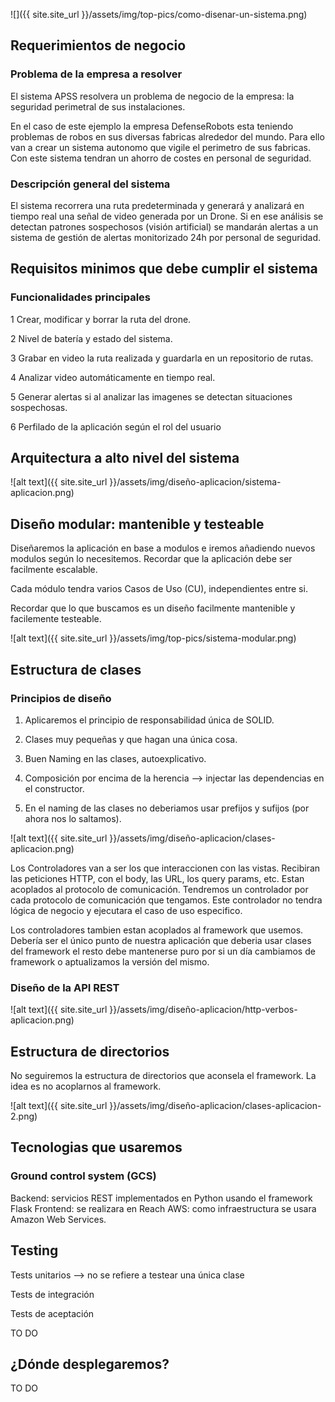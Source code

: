 

![]({{ site.site_url }}/assets/img/top-pics/como-disenar-un-sistema.png)

## Requerimientos de negocio

### Problema de la empresa a resolver

El sistema APSS resolvera un problema de negocio de la empresa: la seguridad perimetral de sus instalaciones.
 
En el caso de este ejemplo la empresa DefenseRobots esta teniendo problemas de robos en sus diversas fabricas alrededor del mundo. Para ello van a crear un sistema autonomo que vigile el perimetro de sus fabricas. Con este sistema tendran un ahorro de costes en personal de seguridad.

### Descripción general del sistema

El sistema recorrera una ruta predeterminada y generará y analizará en tiempo real una señal de video generada por un Drone. Si en ese análisis se detectan patrones sospechosos (visión artificial) se mandarán alertas a un sistema de gestión de alertas monitorizado 24h por personal de seguridad.

## Requisitos minimos que debe cumplir el sistema

### Funcionalidades principales

1 Crear, modificar y borrar la ruta del drone.

2 Nivel de batería y estado del sistema.

3 Grabar en video la ruta realizada y guardarla en un repositorio de rutas.

4 Analizar video automáticamente en tiempo real.

5 Generar alertas si al analizar las imagenes se detectan situaciones sospechosas.

6 Perfilado de la aplicación según el rol del usuario


## Arquitectura a alto nivel del sistema

![alt text]({{ site.site_url }}/assets/img/diseño-aplicacion/sistema-aplicacion.png)


## Diseño modular: mantenible y testeable

Diseñaremos la aplicación en base a modulos e iremos añadiendo nuevos modulos según lo necesitemos. Recordar que la aplicación debe ser facilmente escalable.

Cada módulo tendra varios Casos de Uso (CU), independientes entre si.

Recordar que lo que buscamos es un diseño facilmente mantenible y facilemente testeable.


![alt text]({{ site.site_url }}/assets/img/top-pics/sistema-modular.png)

## Estructura de clases 

### Principios de diseño

1. Aplicaremos el principio de responsabilidad única de SOLID.

2. Clases muy pequeñas y que hagan una única cosa.

3. Buen Naming en las clases, autoexplicativo.

4. Composición por encima de la herencia --> injectar las dependencias en el constructor.

5. En el naming de las clases no deberiamos usar prefijos y sufijos (por ahora nos lo saltamos).



![alt text]({{ site.site_url }}/assets/img/diseño-aplicacion/clases-aplicacion.png)

Los Controladores van a ser los que interaccionen con las vistas. Recibiran las peticiones HTTP, con el body, las URL, los query params, etc. Estan acoplados al protocolo de comunicación. Tendremos un controlador por cada protocolo de comunicación que tengamos. Este controlador no tendra lógica de negocio y ejecutara el caso de uso especifico.

Los controladores tambien estan acoplados al framework que usemos. Debería ser el único punto de nuestra aplicación que deberia usar clases del framework el resto debe mantenerse puro por si un día cambiamos de framework o aptualizamos la versión del mismo.

### Diseño de la API REST

![alt text]({{ site.site_url }}/assets/img/diseño-aplicacion/http-verbos-aplicacion.png)


## Estructura de directorios 

No seguiremos la estructura de directorios que aconsela el framework. La idea es no acoplarnos al framework.

![alt text]({{ site.site_url }}/assets/img/diseño-aplicacion/clases-aplicacion-2.png)

 
## Tecnologias que usaremos

### Ground control system (GCS)

Backend: servicios REST implementados en Python usando el framework Flask
Frontend: se realizara en Reach 
AWS: como infraestructura se usara Amazon Web Services. 


## Testing

Tests unitarios --> no se refiere a testear una única clase

Tests de integración 

Tests de aceptación

TO DO


## ¿Dónde desplegaremos?

TO DO









